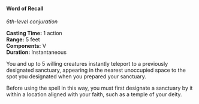 #### Word of Recall
<!-- TODO Check and tag this spell-->
<!-- markdownlint-disable-next-line no-emphasis-as-heading -->
_6th-level conjuration_

**Casting Time:** 1 action \
**Range:** 5 feet \
**Components:** V \
**Duration:** Instantaneous

You and up to 5 willing creatures instantly teleport to a previously designated sanctuary, appearing in the nearest unoccupied space to the spot you designated when you prepared your sanctuary.

Before using the spell in this way, you must first designate a sanctuary by it within a location aligned with your faith, such as a temple of your deity.
